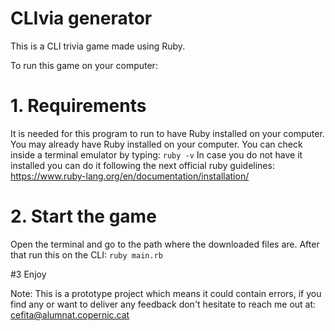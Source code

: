 # CLIvia generator

This is a CLI trivia game made using Ruby. 

To run this game on your computer:

# 1. Requirements 
It is needed for this program to run to have Ruby installed on your computer.
You may already have Ruby installed on your computer. You can check inside a terminal emulator by typing:
`ruby -v`
In case you do not have it installed you can do it following the next official ruby guidelines: 
https://www.ruby-lang.org/en/documentation/installation/

# 2. Start the game
Open the terminal and go to the path where the downloaded files are. After that run this on the CLI:
`ruby main.rb`

#3 Enjoy 

Note: This is a prototype project which means it could contain errors, if you find any or want to deliver any feedback
don't hesitate to reach me out at: cefita@alumnat.copernic.cat 

